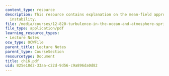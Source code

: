 ```yaml
---
content_type: resource
description: This resource contains explanation on the mean-field approximation baroclinic
  instability.
file: /media/courses/12-820-turbulence-in-the-ocean-and-atmosphere-spring-2006/825e18d233aac22d9d56c9a896da0d82_ch16.pdf
file_type: application/pdf
learning_resource_types:
- Lecture Notes
ocw_type: OCWFile
parent_title: Lecture Notes
parent_type: CourseSection
resourcetype: Document
title: ch16.pdf
uid: 825e18d2-33aa-c22d-9d56-c9a896da0d82
---
```

